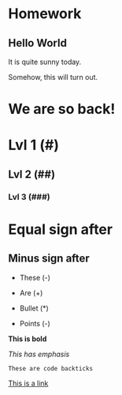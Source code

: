 # Homework
## Hello World
It is quite sunny today.

Somehow, this will turn out.

# We are so back!

# Lvl 1 (#)
## Lvl 2 (##)
### Lvl 3 (###)

Equal sign after
=

Minus sign after
-

- These (-)
+ Are (+)
* Bullet (*)
- Points (-)

**This is bold**

*This has emphasis*

`These are code backticks`

[This is a link](https://github.com/iankorf/MCB185-legacy/tree/main/unit0_tools_of_the_trade)


